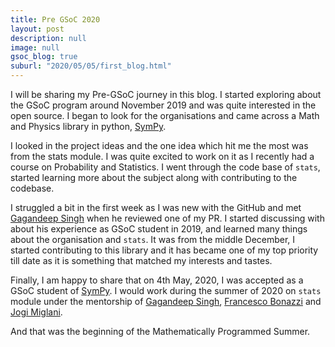 ```yaml
---
title: Pre GSoC 2020
layout: post
description: null
image: null
gsoc_blog: true
suburl: "2020/05/05/first_blog.html"
---
```


I will be sharing my Pre-GSoC journey in this blog. I started exploring about the GSoC program around November 2019 and was quite interested in the open source. I began to look for the organisations and came across a Math and Physics library in python, [SymPy](https://www.sympy.org/).

I looked in the project ideas and the one idea which hit me the most was from the stats module. I was quite excited to work on it as I recently had a course on Probability and Statistics. I went through the code base of `stats`, started learning more about the subject along with contributing to the codebase.

I struggled a bit in the first week as I was new with the GitHub and met [Gagandeep Singh](https://github.com/czgdp1807) when he reviewed one of my PR. I started discussing with about his experience as GSoC student in 2019, and learned many things about the organisation and `stats`. It was from the middle December, I started contributing to this library and it has became one of my top priority till date as it is something that matched my interests and tastes.

Finally, I am happy to share that on 4th May, 2020, I was accepted as a GSoC student of [SymPy](https://www.sympy.org/). I would work during the summer of 2020 on `stats` module under the mentorship of [Gagandeep Singh](https://github.com/czgdp1807), [Francesco Bonazzi](https://github.com/Upabjojr) and [Jogi Miglani](https://github.com/jmig5776).

And that was the beginning of the Mathematically Programmed Summer.
